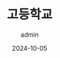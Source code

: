 ---
title: "고등학교"
date: 2024-10-05
type: page
headless: false
weight: 10
author: admin
link: 'https://school.jbedu.kr/jeolla-h/#:~:text=%EC%A0%84%EB%9D%BC%EA%B3%A0%EB%93%B1%ED%95%99%EA%B5%90%20%ED%99%88%ED%8E%98%EC%9D%B4'
---